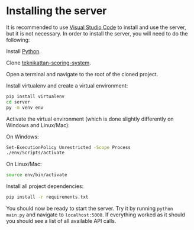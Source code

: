 # Installing the server

It is recommended to use [Visual Studio Code](https://code.visualstudio.com/) to install and use the server, but it is not necessary.
In order to install the server, you will need to do the following:

Install [Python](https://www.python.org/downloads/).

Clone [teknikattan-scoring-system](https://gitlab.liu.se/tddd96-grupp11/teknikattan-scoring-system).

Open a terminal and navigate to the root of the cloned project.

Install virtualenv and create a virtual environment:

```bash
pip install virtualenv
cd server
py -m venv env
```

Activate the virtual environment (which is done slightly differently on Windows and Linux/Mac):

On Windows:

```bash
Set-ExecutionPolicy Unrestricted -Scope Process
./env/Scripts/activate
```

On Linux/Mac:

```bash
source env/bin/activate
```

Install all project dependencies:

```bash
pip install -r requirements.txt
```

You should now be ready to start the server.
Try it by running `python main.py` and navigate to `localhost:5000`.
If everything worked as it should you should see a list of all available API calls.
